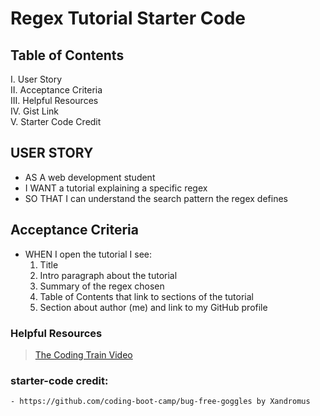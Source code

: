 # Regex Tutorial Starter Code

## Table of Contents
I. User Story <br>
II. Acceptance Criteria <br>
III. Helpful Resources <br>
IV. Gist Link <br>
V. Starter Code Credit <br>

## USER STORY
- AS A web development student
- I WANT a tutorial explaining a specific regex
- SO THAT I can understand the search pattern the regex defines

## Acceptance Criteria
- WHEN I open the tutorial I see:
    1. Title
    2. Intro paragraph about the tutorial
    3. Summary of the regex chosen
    4. Table of Contents that link to sections of the tutorial
    5. Section about author (me) and link to my GitHub profile

### Helpful Resources
> [The Coding Train Video](https://www.youtube.com/watch?v=7DG3kCDx53c)


### starter-code credit: 
    - https://github.com/coding-boot-camp/bug-free-goggles by Xandromus